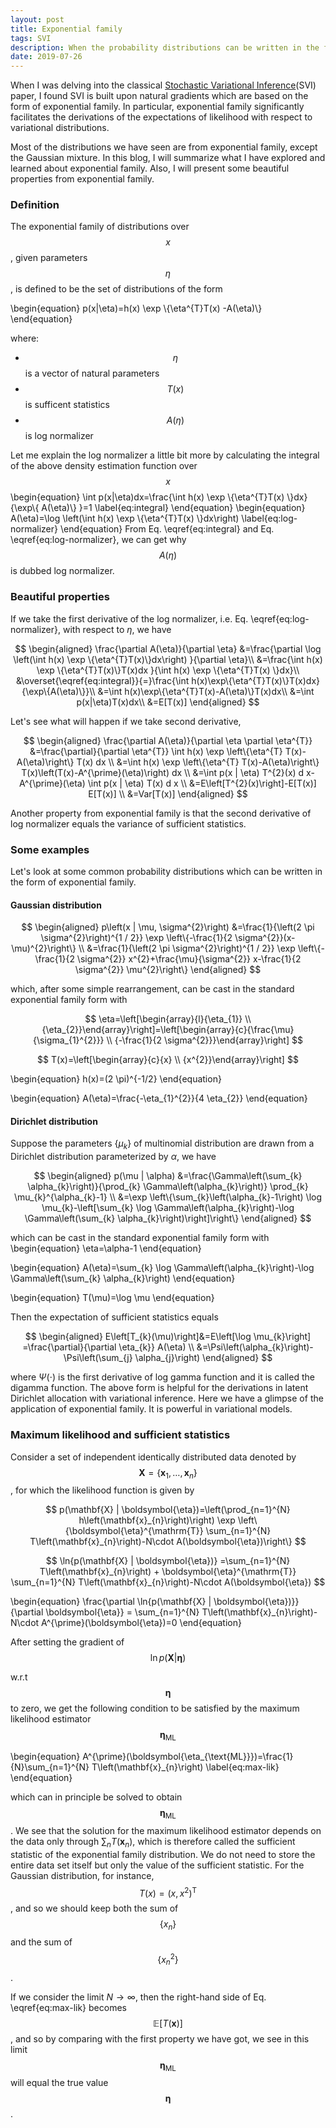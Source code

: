 ```yaml
---
layout: post
title: Exponential family
tags: SVI
description: When the probability distributions can be written in the form of exponential family, it will facilitate the derivations of the expectations of variational distributions.
date: 2019-07-26
---
```


<p> When I was delving into the classical <a href="http://www.columbia.edu/~jwp2128/Papers/HoffmanBleiWangPaisley2013.pdf" target="_blank">Stochastic Variational Inference</a>(SVI) paper, I found SVI is built upon natural gradients which are based on the form of exponential family. In particular, exponential family significantly facilitates the derivations of the expectations of likelihood with respect to variational distributions.</p>

Most of the distributions we have seen are from exponential family, except the Gaussian mixture. In this blog, I will summarize what I have explored and learned about exponential family. Also, I will present some beautiful properties from exponential family.

### Definition
The exponential family of distributions over $$x$$, given parameters $$\eta$$, is defined to be the set of distributions of the form

\begin{equation}
    p(x|\eta)=h(x) \exp \\{\eta^{T}T(x) -A(\eta)\\}
\end{equation}

where:

* $$\eta$$ is a vector of natural parameters
* $$T(x)$$ is sufficent statistics
* $$A(\eta)$$ is log normalizer

Let me explain the log normalizer a little bit more by calculating the integral of the above density estimation function over $$x$$
\begin{equation}
    \int p(x|\eta)dx=\frac{\int h(x) \exp \\{\eta^{T}T(x) \\}dx}{\exp\\{ A(\eta)\\} }=1
    \label{eq:integral}
\end{equation}
\begin{equation}
    A(\eta)=\log \left(\int h(x) \exp \\{\eta^{T}T(x) \\}dx\right)
    \label{eq:log-normalizer}
\end{equation}
From Eq. \eqref{eq:integral} and Eq. \eqref{eq:log-normalizer}, we can get why $$A(\eta)$$ is dubbed log normalizer.

### Beautiful properties

If we take the first derivative of the log normalizer, i.e. Eq. \eqref{eq:log-normalizer}, with respect to $\eta$, we have

$$
    \begin{aligned}
    \frac{\partial A(\eta)}{\partial \eta}
    &=\frac{\partial \log \left(\int h(x) \exp \{\eta^{T}T(x)\}dx\right) }{\partial \eta}\\
    &=\frac{\int h(x) \exp \{\eta^{T}T(x)\}T(x)dx }{\int h(x) \exp \{\eta^{T}T(x) \}dx}\\
    &\overset{\eqref{eq:integral}}{=}\frac{\int h(x)\exp\{\eta^{T}T(x)\}T(x)dx}{\exp\{A(\eta)\}}\\
    &=\int h(x)\exp\{\eta^{T}T(x)-A(\eta)\}T(x)dx\\
    &=\int p(x|\eta)T(x)dx\\
    &=E[T(x)]
    \end{aligned}
$$

Let's see what will happen if we take second derivative,

$$
    \begin{aligned} 
    \frac{\partial A(\eta)}{\partial \eta \partial \eta^{T}} &=\frac{\partial}{\partial \eta^{T}} \int h(x) \exp \left\{\eta^{T} T(x)-A(\eta)\right\} T(x) dx \\ 
    &=\int h(x) \exp \left\{\eta^{T} T(x)-A(\eta)\right\} T(x)\left(T(x)-A^{\prime}(\eta)\right) dx \\ 
    &=\int p(x | \eta) T^{2}(x) d x-A^{\prime}(\eta) \int p(x | \eta) T(x) d x \\ &=E\left[T^{2}(x)\right]-E[T(x)] E[T(x)] \\ 
    &=Var[T(x)]
    \end{aligned}
$$

Another property from exponential family is that the second derivative of log normalizer equals the variance of sufficient statistics.

### Some examples

Let's look at some common probability distributions which can be written in the form of exponential family.

#### Gaussian distribution

$$
    \begin{aligned}
        p\left(x | \mu, \sigma^{2}\right) &=\frac{1}{\left(2 \pi \sigma^{2}\right)^{1 / 2}} \exp \left\{-\frac{1}{2 \sigma^{2}}(x-\mu)^{2}\right\} \\ &=\frac{1}{\left(2 \pi \sigma^{2}\right)^{1 / 2}} \exp \left\{-\frac{1}{2 \sigma^{2}} x^{2}+\frac{\mu}{\sigma^{2}} x-\frac{1}{2 \sigma^{2}} \mu^{2}\right\}
    \end{aligned}
$$

which, after some simple rearrangement, can be cast in the standard exponential family form with

$$
\eta=\left[\begin{array}{l}{\eta_{1}} \\ {\eta_{2}}\end{array}\right]=\left[\begin{array}{c}{\frac{\mu}{\sigma_{1}^{2}}} \\ {-\frac{1}{2 \sigma^{2}}}\end{array}\right]
$$

$$
T(x)=\left[\begin{array}{c}{x} \\ {x^{2}}\end{array}\right]
$$

\begin{equation}
h(x)=(2 \pi)^{-1/2}
\end{equation}

\begin{equation}
A(\eta)=\frac{-\eta_{1}^{2}}{4 \eta_{2}}
\end{equation}

#### Dirichlet distribution

Suppose the parameters $\{\mu_k\}$ of multinomial distribution are drawn from a Dirichlet distribution parameterized by $\alpha$, we have

$$
    \begin{aligned}
    p(\mu | \alpha) &=\frac{\Gamma\left(\sum_{k} \alpha_{k}\right)}{\prod_{k} \Gamma\left(\alpha_{k}\right)} \prod_{k} \mu_{k}^{\alpha_{k}-1} \\ &=\exp \left\{\sum_{k}\left(\alpha_{k}-1\right) \log \mu_{k}-\left[\sum_{k} \log \Gamma\left(\alpha_{k}\right)-\log \Gamma\left(\sum_{k} \alpha_{k}\right)\right]\right\}
    \end{aligned}
$$

which can be cast in the standard exponential family form with
\begin{equation}
\eta=\alpha-1
\end{equation}

\begin{equation}
A(\eta)=\sum_{k} \log \Gamma\left(\alpha_{k}\right)-\log \Gamma\left(\sum_{k} \alpha_{k}\right)
\end{equation}

\begin{equation}
T(\mu)=\log \mu
\end{equation}

Then the expectation of sufficient statistics equals

$$
    \begin{aligned}
    E\left[T_{k}(\mu)\right]&=E\left[\log \mu_{k}\right] =\frac{\partial}{\partial \eta_{k}} A(\eta) \\ &=\Psi\left(\alpha_{k}\right)-\Psi\left(\sum_{j} \alpha_{j}\right)
    \end{aligned}
$$

where $\Psi(\cdot)$ is the first derivative of log gamma function and it is called the digamma function. The above form is helpful for the derivations in latent Dirichlet allocation with variational inference. Here we have a glimpse of the application of exponential family. It is powerful in variational models.

### Maximum likelihood and sufficient statistics

Consider a set of independent identically distributed data denoted by $$\mathbf{X}=\left\{\mathbf{x}_{1}, \ldots, \mathbf{x}_{n}\right\}$$, for which the likelihood function is given by

$$
p(\mathbf{X} | \boldsymbol{\eta})=\left(\prod_{n=1}^{N} h\left(\mathbf{x}_{n}\right)\right)  \exp \left\{\boldsymbol{\eta}^{\mathrm{T}} \sum_{n=1}^{N} T\left(\mathbf{x}_{n}\right)-N\cdot A(\boldsymbol{\eta})\right\}
$$

$$
\ln{p(\mathbf{X} | \boldsymbol{\eta})} =\sum_{n=1}^{N} T\left(\mathbf{x}_{n}\right) + \boldsymbol{\eta}^{\mathrm{T}} \sum_{n=1}^{N} T\left(\mathbf{x}_{n}\right)-N\cdot A(\boldsymbol{\eta})
$$


\begin{equation}
\frac{\partial \ln{p(\mathbf{X} | \boldsymbol{\eta})}}{\partial \boldsymbol{\eta}} = \sum_{n=1}^{N} T\left(\mathbf{x}_{n}\right)-N\cdot A^{\prime}(\boldsymbol{\eta})=0
\end{equation}

After setting the gradient of $$\ln{p(\mathbf{X} | \boldsymbol{\eta})}$$

w.r.t $$\boldsymbol{\eta}$$ to zero, we get the following condition to be satisfied by the maximum likelihood estimator $$\boldsymbol{\eta_{\text{ML}}}$$ 

\begin{equation}
    A^{\prime}(\boldsymbol{\eta_{\text{ML}}})=\frac{1}{N}\sum_{n=1}^{N} T\left(\mathbf{x}_{n}\right)
    \label{eq:max-lik}
\end{equation}

which can in principle be solved to obtain $$\boldsymbol{\eta_{\text{ML}}}$$. We see that the solution for the maximum likelihood estimator depends on the data only through $\sum_{n} T\left(\mathbf{x}_{n}\right)$, which is therefore called the sufficient statistic of the exponential family distribution. We do not need to store the entire data set itself but only the value of the sufficient statistic. For the Gaussian distribution, for instance, $$T(x)=\left(x, x^{2}\right)^{\mathrm{T}}$$, and so we should keep both the sum of $$\left\{x_{n}\right\}$$ and the sum of $$\left\{x_{n}^2\right\}$$.

If we consider the limit $N \rightarrow \infty$, then the right-hand side of Eq. \eqref{eq:max-lik} becomes $$\mathbb{E}[T(\mathbf{x})]$$, and so by comparing with the first property we have got, we see in this limit $$\boldsymbol{\eta_{\text{ML}}}$$ will equal the true value $$\boldsymbol{\eta}$$.